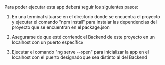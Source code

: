 Para poder ejecutar esta app deberá seguir los siguientes pasos:

1. En una terminal situarse en el directorio donde se encuentra el proyecto y ejecutar el comando "npm install" para instalar las dependencias del proyecto que se encuentran en el package.json

2. Asegurarse de que esté corriendo el Backend de este proyecto en un localhost con un puerto específico 

3. Ejecutar el comando "ng serve --open" para inicializar la app en el localhost con el puerto designado que sea distinto al del Backend
